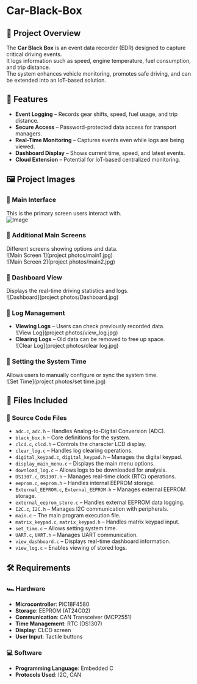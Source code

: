 # Car-Black-Box
 
## 📌 Project Overview  
The **Car Black Box** is an event data recorder (EDR) designed to capture critical driving events.  
It logs information such as speed, engine temperature, fuel consumption, and trip distance.  
The system enhances vehicle monitoring, promotes safe driving, and can be extended into an IoT-based solution.  

## 🚀 Features  
- **Event Logging** – Records gear shifts, speed, fuel usage, and trip distance.  
- **Secure Access** – Password-protected data access for transport managers.  
- **Real-Time Monitoring** – Captures events even while logs are being viewed.  
- **Dashboard Display** – Shows current time, speed, and latest events.  
- **Cloud Extension** – Potential for IoT-based centralized monitoring.  

## 🖼️ Project Images  

### 📌 Main Interface  
This is the primary screen users interact with.  
![Image](https://github.com/user-attachments/assets/c239544b-4738-4c21-99a1-4815583b9afe) 

### 📌 Additional Main Screens  
Different screens showing options and data.  
![Main Screen 1](project photos/main1.jpg)  
![Main Screen 2](project photos/main2.jpg)  

### 📌 Dashboard View  
Displays the real-time driving statistics and logs.  
![Dashboard](project photos/Dashboard.jpg)  

### 📌 Log Management  
- **Viewing Logs** – Users can check previously recorded data.  
  ![View Log](project photos/view_log.jpg)  
- **Clearing Logs** – Old data can be removed to free up space.  
  ![Clear Log](project photos/clear log.jpg)  

### 📌 Setting the System Time  
Allows users to manually configure or sync the system time.  
![Set Time](project photos/set time.jpg)  

## 📂 Files Included  

### 📜 Source Code Files  
- `adc.c`, `adc.h` – Handles Analog-to-Digital Conversion (ADC).  
- `black_box.h` – Core definitions for the system.  
- `clcd.c`, `clcd.h` – Controls the character LCD display.  
- `clear_log.c` – Handles log clearing operations.  
- `digital_keypad.c`, `digital_keypad.h` – Manages the digital keypad.  
- `display_main_menu.c` – Displays the main menu options.  
- `download_log.c` – Allows logs to be downloaded for analysis.  
- `DS1307.c`, `DS1307.h` – Manages real-time clock (RTC) operations.  
- `eeprom.c`, `eeprom.h` – Handles internal EEPROM storage.  
- `External_EEPROM.c`, `External_EEPROM.h` – Manages external EEPROM storage.  
- `external_eeprom_store.c` – Handles external EEPROM data logging.  
- `I2C.c`, `I2C.h` – Manages I2C communication with peripherals.  
- `main.c` – The main program execution file.  
- `matrix_keypad.c`, `matrix_keypad.h` – Handles matrix keypad input.  
- `set_time.c` – Allows setting system time.  
- `UART.c`, `UART.h` – Manages UART communication.  
- `view_dashboard.c` – Displays real-time dashboard information.  
- `view_log.c` – Enables viewing of stored logs.  

## 🛠️ Requirements  

### 🏎️ Hardware  
- **Microcontroller**: PIC18F4580  
- **Storage**: EEPROM (AT24C02)  
- **Communication**: CAN Transceiver (MCP2551)  
- **Time Management**: RTC (DS1307)  
- **Display**: CLCD screen  
- **User Input**: Tactile buttons  

### 💻 Software  
- **Programming Language**: Embedded C  
- **Protocols Used**: I2C, CAN  

